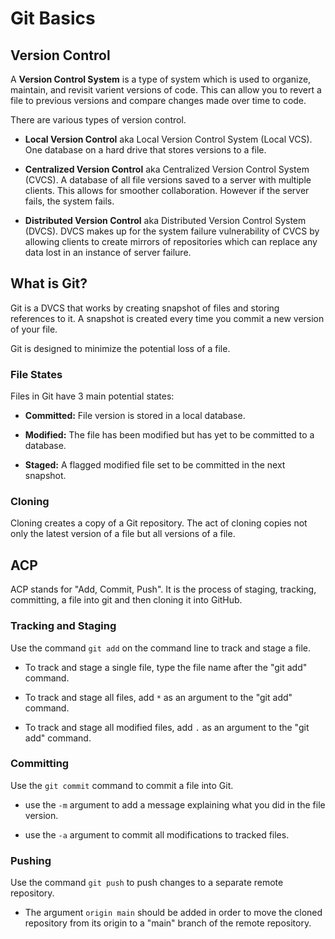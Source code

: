# Git Basics

## Version Control

A **Version Control System** is a type of system which is used to organize, maintain, and revisit varient versions of code. This can allow you to revert a file to previous versions and compare changes made over time to code.

There are various types of version control.

- **Local Version Control** aka Local Version Control System (Local VCS). One database on a hard drive that stores versions to a file.

- **Centralized Version Control** aka Centralized Version Control System (CVCS). A database of all file versions saved to a server with multiple clients. This allows for smoother collaboration. However if the server fails, the system fails.

- **Distributed Version Control** aka Distributed Version Control System (DVCS). DVCS makes up for the system failure vulnerability of CVCS by allowing clients to create mirrors of repositories which can replace any data lost in an instance of server failure.

## What is Git?

Git is a DVCS that works by creating snapshot of files and storing references to it. A snapshot is created every time you commit a new version of your file.

Git is designed to minimize the potential loss of a file.

### File States

Files in Git have 3 main potential states:

- **Committed:** File version is stored in a local database.

- **Modified:** The file has been modified but has yet to be committed to a database.

- **Staged:** A flagged modified file set to be committed in the next snapshot.

### Cloning

Cloning creates a copy of a Git repository. The act of cloning copies not only the latest version of a file but all versions of a file.

## ACP

ACP stands for "Add, Commit, Push". It is the process of staging, tracking, committing, a file into git and then cloning it into GitHub.

### Tracking and Staging

Use the command `git add` on the command line to track and stage a file.

- To track and stage a single file, type the file name after the "git add" command.

- To track and stage all files, add `*` as an argument to the "git add" command.

- To track and stage all modified files, add `.` as an argument to the "git add" command.

### Committing

Use the `git commit` command to commit a file into Git.

- use the `-m` argument to add a message explaining what you did in the file version.

- use the `-a` argument to commit all modifications to tracked files.

### Pushing

Use the command `git push` to push changes to a separate remote repository.

- The argument `origin main` should be added in order to move the cloned repository from its origin to a "main" branch of the remote repository.

